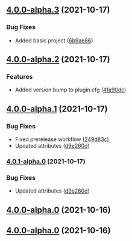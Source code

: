 ## [4.0.0-alpha.3](https://github.com/godot-escoria/escoria-game-template/compare/v0.0.0...v4.0.0-alpha.3) (2021-10-17)


### Bug Fixes

* Added basic project ([6b9ae86](https://github.com/godot-escoria/escoria-game-template/commit/6b9ae86b50cabc6b71aec9e320c7890db1fe6e3c))



## [4.0.0-alpha.2](https://github.com/godot-escoria/escoria-game-template/compare/v0.0.0...v4.0.0-alpha.2) (2021-10-17)


### Features

* Added version bump to plugin.cfg ([4fa90dc](https://github.com/godot-escoria/escoria-game-template/commit/4fa90dc663532d99488a3f37aa474b92dac04cda))



## [4.0.0-alpha.1](https://github.com/godot-escoria/escoria-game-template/compare/v0.0.0...v4.0.0-alpha.1) (2021-10-17)


### Bug Fixes

* Fixed prerelease workflow ([249d83c](https://github.com/godot-escoria/escoria-game-template/commit/249d83c558e6e1f42ac79f76dc59d34d88567f6d))
* Updated attributes ([d9e260d](https://github.com/godot-escoria/escoria-game-template/commit/d9e260d298cbd4bc1a032931b5cb1d19a149ccf6))



### [4.0.1-alpha.0](https://github.com/godot-escoria/escoria-game-template/compare/v0.0.0...v4.0.1-alpha.0) (2021-10-17)


### Bug Fixes

* Updated attributes ([d9e260d](https://github.com/godot-escoria/escoria-game-template/commit/d9e260d298cbd4bc1a032931b5cb1d19a149ccf6))



## [4.0.0-alpha.0](https://github.com/godot-escoria/escoria-game-template/compare/v0.0.0...v4.0.0-alpha.0) (2021-10-16)



## [4.0.0-alpha.0](https://github.com/godot-escoria/escoria-game-template/compare/v0.0.0...v4.0.0-alpha.0) (2021-10-16)
